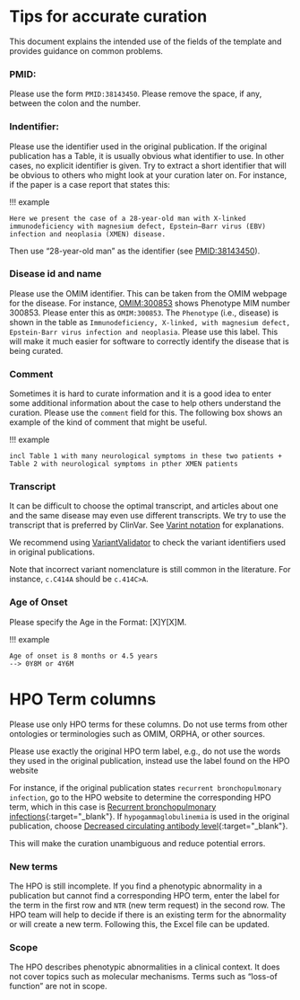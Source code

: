 # Tips for accurate curation

This document explains the intended use of the fields of the template and provides guidance on common problems.

### PMID:
Please use the form ``PMID:38143450``. Please remove the space, if any, between the colon and the number.

### Indentifier:

Please use the identifier used in the original publication. If the original publication has a Table, it is usually obvious what identifier to use. In other cases, no explicit identifier is given. Try to extract a short identifier that will be obvious to others who might look at your curation later on. For instance, if the paper is a case report that states this:

!!! example

    Here we present the case of a 28-year-old man with X-linked immunodeficiency with magnesium defect, Epstein–Barr virus (EBV) infection and neoplasia (XMEN) disease.

Then use “28-year-old man” as the identifier (see [PMID:38143450](https://pubmed.ncbi.nlm.nih.gov/38143450/)).

### Disease id and name

Please use the OMIM identifier. This can be taken from the OMIM webpage for the disease. For instance, [OMIM:300853](https://omim.org/entry/300853) shows Phenotype MIM number 300853. Please enter this as ``OMIM:300853``. The ``Phenotype`` (i.e., disease) is shown in the table as ``Immunodeficiency, X-linked, with magnesium defect, Epstein-Barr virus infection and neoplasia``. Please use this label. This will make it much easier for software to correctly identify the disease that is being curated.

### Comment
Sometimes it is hard to curate information and it is a good idea to enter some additional information about the case to help others understand the curation. Please use the ``comment`` field for this. The following box shows an example of the kind of comment that might be useful.

!!! example

    incl Table 1 with many neurological symptoms in these two patients + Table 2 with neurological symptoms in pther XMEN patients

### Transcript

It can be difficult to choose the optimal transcript, and articles about one and the same disease may even use different transcripts. We try to use the transcript that is preferred by ClinVar. See [Varint notation](variant_notation.md) for explanations.

We recommend using [VariantValidator](https://variantvalidator.org/service/validate/) to check the variant identifiers used in original publications.

Note that incorrect variant nomenclature is still common in the literature. For instance, ``c.C414A`` should be ``c.414C>A``.


### Age of Onset

Please specify the Age in the Format: [X]Y[X]M. 

!!! example 

    Age of onset is 8 months or 4.5 years 
    --> 0Y8M or 4Y6M

# HPO Term columns

Please use only HPO terms for these columns. Do not use terms from other ontologies or terminologies such as OMIM, ORPHA, or other sources.


Please use exactly the original HPO term label, e.g., do not use the words they used in the original publication, instead use the label found on the HPO website

For instance, if the original publication states ``recurrent bronchopulmonary infection``, go to the HPO website to determine the corresponding HPO term, which in this case is [Recurrent bronchopulmonary infections](https://hpo.jax.org/app/browse/term/HP:0006538){:target="_blank"}. If ``hypogammaglobulinemia`` is used in the original publication, choose [Decreased circulating antibody level](https://hpo.jax.org/app/browse/term/HP:0004313){:target="_blank"}.

This will make the curation unambiguous and reduce potential errors.

### New terms

The HPO is still incomplete. If you find a phenotypic abnormality in a publication but cannot find a corresponding HPO term, enter the label for
the term in the first row and ``NTR`` (new term request) in the second row. The HPO team will help to decide if there is an existing term for the abnormality or will create a new term. Following this, the Excel file can be updated.

### Scope

The HPO describes phenotypic abnormalities in a clinical context. It does not cover topics such as molecular mechanisms. Terms such as “loss-of function” are not in scope.

